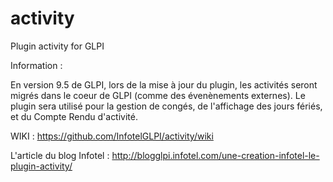 # activity
Plugin activity for GLPI

Information :

En version 9.5 de GLPI, lors de la mise à jour du plugin, les activités seront migrés dans le coeur de GLPI (comme des évenènements externes). Le plugin sera utilisé pour la gestion de congés, de l'affichage des jours fériés, et du Compte Rendu d'activité.

WIKI : https://github.com/InfotelGLPI/activity/wiki

L'article du blog Infotel :
http://blogglpi.infotel.com/une-creation-infotel-le-plugin-activity/
